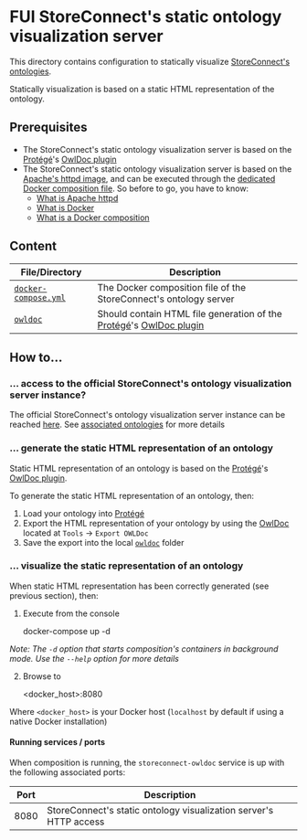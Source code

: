 # FUI StoreConnect's static ontology visualization server

This directory contains configuration to statically visualize [StoreConnect's ontologies](../../ontologies).

Statically visualization is based on a static HTML representation of the ontology.

## Prerequisites

- The StoreConnect's static ontology visualization server is based on the [Protégé](https://protege.stanford.edu/)'s [OwlDoc plugin](https://protegewiki.stanford.edu/wiki/OWLDoc)
- The StoreConnect's static ontology visualization server is based on the [Apache's httpd image](https://hub.docker.com/_/httpd/), and can be executed through the [dedicated Docker composition file](./docker-compose.yml). So before to go, you have to know:
    - [What is Apache httpd](https://en.wikipedia.org/wiki/Apache_HTTP_Server)
    - [What is Docker](https://docs.docker.com/)
    - [What is a Docker composition](https://docs.docker.com/compose/overview/)

## Content

File/Directory                                  | Description
----------------------------------------------- | -----------
[`docker-compose.yml`](./docker-compose.yml)    | The Docker composition file of the StoreConnect's ontology server
[`owldoc`](./owldoc)                            | Should contain HTML file generation of the [Protégé](https://protege.stanford.edu/)'s [OwlDoc plugin](https://protegewiki.stanford.edu/wiki/OWLDoc)

## How to...

### ... access to the official StoreConnect's ontology visualization server instance?

The official StoreConnect's ontology visualization server instance can be reached [here](http://apiontologie.westeurope.cloudapp.azure.com:8080). See [associated ontologies](../../ontologies) for more details

### ... generate the static HTML representation of an ontology 

Static HTML representation of an ontology is based on the [Protégé](https://protege.stanford.edu/)'s [OwlDoc plugin](https://protegewiki.stanford.edu/wiki/OWLDoc).

To generate the static HTML representation of an ontology, then:

1. Load your ontology into [Protégé](https://protege.stanford.edu/)
2. Export the HTML representation of your ontology by using the [OwlDoc](https://protegewiki.stanford.edu/wiki/OWLDoc) located at `Tools` -> `Export OWLDoc`
3. Save the export into the local [`owldoc`](./owldoc) folder

### ... visualize the static representation of an ontology

When static HTML representation has been correctly generated (see previous section), then:

1. Execute from the console

    docker-compose up -d

_Note: The `-d` option that starts composition's containers in background mode. Use the `--help` option for more details_

2. Browse to 

    <docker_host>:8080
    
Where `<docker_host>` is your Docker host (`localhost` by default if using a native Docker installation)

#### Running services / ports

When composition is running, the `storeconnect-owldoc` service is up with the following associated ports:

Port    | Description
------- | -----------------------------------------------------------------
8080    | StoreConnect's static ontology visualization server's HTTP access
 